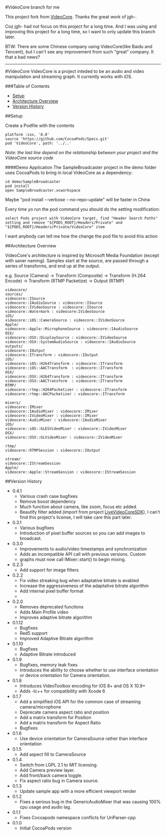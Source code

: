 
#VideoCore branch for me

This project fork from [VideoCore](https://github.com/jgh-/VideoCore). Thanks the great work of jgh-.

Coz jgh- had not focus on this project for a long time. And I was using and improving this project for a long time, so I want to only update this branch later. 

BTW: There are some Chinese company using VideoCore(like Baidu and Tencent), but I can't see any improvement from such "great" company. It that a bad news?


---
#VideoCore
VideoCore is a project inteded to be an audio and video manipulation and streaming graph.  It currently works with iOS.

###Table of Contents
* [Setup](#setup)
* [Architecture Overview](#architecture-overview)
* [Version History](#version-history)

##Setup

Create a Podfile with the contents

```
platform :ios, '8.0'
source 'https://github.com/CocoaPods/Specs.git'
pod 'VideoCore', path: '../..'
```
*Note: the last line depend on the relationship between your project and the VideoCore source code*

####Demo Application
The SampleBroadcaster project in the demo folder uses CocoaPods to bring in
local VideoCore as a dependency:

```
cd demo/SampleBroadcaster
pod install
open SampleBroadcaster.xcworkspace
```
Maybe "pod install --verbose --no-repo-update" will be faster in China

Every time yo run the pod command you should do the setting modification:

```
select Pods project with VideoCore target, find "Header Search Paths" setting and remove "${PODS_ROOT}/Headers/Private" and "${PODS_ROOT}/Headers/Private/VideoCore" item

```

I want anybody can tell me how the change the pod file to avoid this action

##Architecture Overview

VideoCore's architecture is inspired by Microsoft Media Foundation (except with saner naming).  Samples start at the source, are passed through a series of transforms, and end up at the output.

e.g. Source (Camera) -> Transform (Composite) -> Transform (H.264 Encode) -> Transform (RTMP Packetize) -> Output (RTMP)

```
videocore/
sources/
videocore::ISource
videocore::IAudioSource : videocore::ISource
videocore::IVideoSource : videocore::ISource
videocore::Watermark : videocore:IVideoSource
iOS/
videocore::iOS::CameraSource : videocore::IVideoSource
Apple/
videocore::Apple::MicrophoneSource : videocore::IAudioSource
OSX/
videocore::OSX::DisplaySource : videocore::IVideoSource
videocore::OSX::SystemAudioSource : videocore::IAudioSource
outputs/
videocore::IOutput
videocore::ITransform : videocore::IOutput
iOS/
videocore::iOS::H264Transform : videocore::ITransform
videocore::iOS::AACTransform  : videocore::ITransform
OSX/
videocore::OSX::H264Transform : videocore::ITransform
videocore::OSX::AACTransform  : videocore::ITransform
RTMP/
videocore::rtmp::H264Packetizer : videocore::ITransform
videocore::rtmp::AACPacketizer : videocore::ITransform

mixers/
videocore::IMixer
videocore::IAudioMixer : videocore::IMixer
videocore::IVideoMixer : videocore::IMixer
videocore::AudioMixer : videocore::IAudioMixer
iOS/
videocore::iOS::GLESVideoMixer : videocore::IVideoMixer
OSX/
videocore::OSX::GLVideoMixer : videocore::IVideoMixer

rtmp/
videocore::RTMPSession : videocore::IOutput

stream/
videocore::IStreamSession
Apple/
videocore::Apple::StreamSession : videocore::IStreamSession

```

##Version History
* 0.4.1
	 * Various crash case bugfixes
	 * Remove boost dependency
	 * Much function about camera, like zoom, focus etc added.
	 * Beautify filter added (import from project [LiveVideoCoreSDK](https://github.com/runner365/LiveVideoCoreSDK)), I can't find this project's license, I will take care this part later.
* 0.3.1
    * Various bugfixes
    * Introduction of pixel buffer sources so you can add images to broadcast.
* 0.3.0
    * Improvements to audio/video timestamps and synchronization
    * Adds an incompatible API call with previous versions.  Custom
    * graphs must now call IMixer::start() to begin mixing.
* 0.2.3
    * Add support for image filters
* 0.2.2
    * Fix video streaking bug when adaptative bitrate is enabled
    * Increase the aggressiveness of the adaptative bitrate algorithm
    * Add internal pixel buffer format
    * 
* 0.2.0
    * Removes deprecated functions
    * Adds Main Profile video
    * Improves adaptive bitrate algorithm
* 0.1.12 
    * Bugfixes
    * Red5 support
    * Improved Adaptive Bitrate algorithm
* 0.1.10
	* Bugfixes
	* Adaptive Bitrate introduced
* 0.1.9
	* Bugfixes, memory leak fixes
	* Introduces the ability to choose whether to use interface orientation or device orientation for Camera orientation.
* 0.1.8
    * Introduces VideoToolbox encoding for iOS 8+ and OS X 10.9+
    * Adds -lc++ for compatibility with Xcode 6
* 0.1.7 
    * Add a simplified iOS API for the common case of streaming camera/microphone
    * Deprecate camera aspect ratio and position
    * Add a matrix transform for Position
    * Add a matrix transform for Aspect Ratio
    * Bugfixes
* 0.1.6
	* Use device orientation for CameraSource rather than interface orientation
* 0.1.5 
	* Add aspect fill to CameraSource
* 0.1.4 
	* Switch from LGPL 2.1 to MIT licensing.
    * Add Camera preview layer. 
    * Add front/back camera toggle.
    * Fix aspect ratio bug in Camera source.
* 0.1.3 
	* Update sample app with a more efficient viewport render
* 0.1.2 
	* Fixes a serious bug in the GenericAudioMixer that was causing 100% cpu usage and audio lag.
* 0.1.1 
 	* Fixes Cocoapods namespace conflicts for UriParser-cpp
* 0.1.0 
	* Initial CocoaPods version

